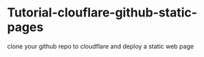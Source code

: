 # Tutorial-clouflare-github-static-pages
 clone your github repo to cloudflare and deploy a static web page
